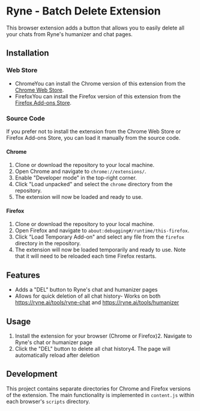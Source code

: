 # Ryne - Batch Delete Extension
This browser extension adds a button that allows you to easily delete all your chats from Ryne's humanizer and chat pages.

## Installation
### Web Store
 - ChromeYou can install the Chrome version of this extension from the [Chrome Web Store](https://chromewebstore.google.com/detail/ryne-batch-delete/djpnjpfjeakffgfnhfdnpheofebplolc?authuser=0&hl=en).
 - FirefoxYou can install the Firefox version of this extension from the [Firefox Add-ons Store](https://addons.mozilla.org/en-US/firefox/addon/ryne-batch-delete/).

### Source Code
If you prefer not to install the extension from the Chrome Web Store or Firefox Add-ons Store, you can load it manually from the source code.

#### Chrome
1. Clone or download the repository to your local machine.
2. Open Chrome and navigate to `chrome://extensions/`.
3. Enable "Developer mode" in the top-right corner.
4. Click "Load unpacked" and select the `chrome` directory from the repository.
5. The extension will now be loaded and ready to use.

#### Firefox
1. Clone or download the repository to your local machine.
2. Open Firefox and navigate to `about:debugging#/runtime/this-firefox`.
3. Click "Load Temporary Add-on" and select any file from the `firefox` directory in the repository.
4. The extension will now be loaded temporarily and ready to use. Note that it will need to be reloaded each time Firefox restarts.

## Features
- Adds a "DEL" button to Ryne's chat and humanizer pages
- Allows for quick deletion of all chat history- Works on both https://ryne.ai/tools/ryne-chat and https://ryne.ai/tools/humanizer
## Usage
1. Install the extension for your browser (Chrome or Firefox)2. Navigate to Ryne's chat or humanizer page
2. Click the "DEL" button to delete all chat history4. The page will automatically reload after deletion

## Development
This project contains separate directories for Chrome and Firefox versions of the extension. The main functionality is implemented in `content.js` within each browser's `scripts` directory.














